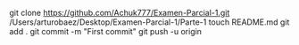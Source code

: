git clone https://github.com/Achuk777/Examen-Parcial-1.git
/Users/arturobaez/Desktop/Examen-Parcial-1/Parte-1
touch README.md
git add .
git commit -m "First commit"
git push -u origin